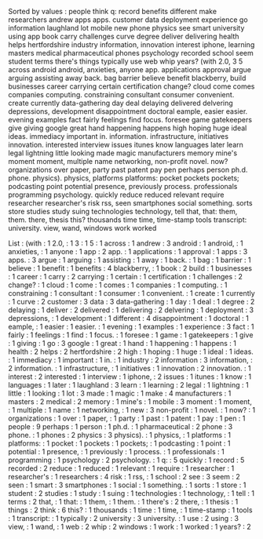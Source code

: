 Sorted by values :
people think q: record benefits different make researchers andrew apps apps. customer data deployment experience go information laughland lot mobile new phone physics see smart university using app book carry challenges curve degree deliver delivering health helps hertfordshire industry information, innovation interest iphone, learning masters medical pharmaceutical phones psychology recorded school seem student terms there's things typically use web whip years? (with 2.0, 3 5 across android android, anxieties, anyone app. applications approval argue arguing assisting away back. bag barrier believe benefit blackberry, build businesses career carrying certain certification change? cloud come comes companies computing. constraining consultant consumer convenient. create currently data-gathering day deal delaying delivered delvering depressions, development disappointment doctoral eample, easier easier. evening examples fact fairly feelings find focus. foresee game gatekeepers give giving google great hand happening happens high hoping huge ideal ideas. immediacy important in. information. infrastructure, initiatives innovation. interested interview issues itunes know languages later learn legal lightning little looking made magic manufacturers memory mine's moment moment, multiple name networking, non-profit novel. now? organizations over paper, party past patent pay pen perhaps person ph.d. phone. physics). physics, platforms platforms: pocket pockets pockets; podcasting point potential presence, previously process. professionals programming psychology. quickly reduce reduced relevant require researcher researcher's risk rss, seen smartphones social something. sorts store studies study suing technologies technology, tell that, that: them, them. there, thesis this? thousands time time, time-stamp tools transcript: university. view, wand, windows work worked 

List :
(with : 1
2.0, : 1
3 : 1
5 : 1
across : 1
andrew : 3
android : 1
android, : 1
anxieties, : 1
anyone : 1
app : 2
app. : 1
applications : 1
approval : 1
apps : 3
apps. : 3
argue : 1
arguing : 1
assisting : 1
away : 1
back. : 1
bag : 1
barrier : 1
believe : 1
benefit : 1
benefits : 4
blackberry, : 1
book : 2
build : 1
businesses : 1
career : 1
carry : 2
carrying : 1
certain : 1
certification : 1
challenges : 2
change? : 1
cloud : 1
come : 1
comes : 1
companies : 1
computing. : 1
constraining : 1
consultant : 1
consumer : 1
convenient. : 1
create : 1
currently : 1
curve : 2
customer : 3
data : 3
data-gathering : 1
day : 1
deal : 1
degree : 2
delaying : 1
deliver : 2
delivered : 1
delivering : 2
delvering : 1
deployment : 3
depressions, : 1
development : 1
different : 4
disappointment : 1
doctoral : 1
eample, : 1
easier : 1
easier. : 1
evening : 1
examples : 1
experience : 3
fact : 1
fairly : 1
feelings : 1
find : 1
focus. : 1
foresee : 1
game : 1
gatekeepers : 1
give : 1
giving : 1
go : 3
google : 1
great : 1
hand : 1
happening : 1
happens : 1
health : 2
helps : 2
hertfordshire : 2
high : 1
hoping : 1
huge : 1
ideal : 1
ideas. : 1
immediacy : 1
important : 1
in. : 1
industry : 2
information : 3
information, : 2
information. : 1
infrastructure, : 1
initiatives : 1
innovation : 2
innovation. : 1
interest : 2
interested : 1
interview : 1
iphone, : 2
issues : 1
itunes : 1
know : 1
languages : 1
later : 1
laughland : 3
learn : 1
learning : 2
legal : 1
lightning : 1
little : 1
looking : 1
lot : 3
made : 1
magic : 1
make : 4
manufacturers : 1
masters : 2
medical : 2
memory : 1
mine's : 1
mobile : 3
moment : 1
moment, : 1
multiple : 1
name : 1
networking, : 1
new : 3
non-profit : 1
novel. : 1
now? : 1
organizations : 1
over : 1
paper, : 1
party : 1
past : 1
patent : 1
pay : 1
pen : 1
people : 9
perhaps : 1
person : 1
ph.d. : 1
pharmaceutical : 2
phone : 3
phone. : 1
phones : 2
physics : 3
physics). : 1
physics, : 1
platforms : 1
platforms: : 1
pocket : 1
pockets : 1
pockets; : 1
podcasting : 1
point : 1
potential : 1
presence, : 1
previously : 1
process. : 1
professionals : 1
programming : 1
psychology : 2
psychology. : 1
q: : 5
quickly : 1
record : 5
recorded : 2
reduce : 1
reduced : 1
relevant : 1
require : 1
researcher : 1
researcher's : 1
researchers : 4
risk : 1
rss, : 1
school : 2
see : 3
seem : 2
seen : 1
smart : 3
smartphones : 1
social : 1
something. : 1
sorts : 1
store : 1
student : 2
studies : 1
study : 1
suing : 1
technologies : 1
technology, : 1
tell : 1
terms : 2
that, : 1
that: : 1
them, : 1
them. : 1
there's : 2
there, : 1
thesis : 1
things : 2
think : 6
this? : 1
thousands : 1
time : 1
time, : 1
time-stamp : 1
tools : 1
transcript: : 1
typically : 2
university : 3
university. : 1
use : 2
using : 3
view, : 1
wand, : 1
web : 2
whip : 2
windows : 1
work : 1
worked : 1
years? : 2
